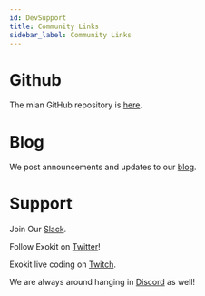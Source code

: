 ```yaml
---
id: DevSupport
title: Community Links
sidebar_label: Community Links
---
```


# Github
The mian GitHub repository is [here](https://github.com/webmixedreality/exokit).

# Blog
We post announcements and updates to our [blog](https://medium.com/webmr).

# Support

Join Our [Slack](https://exoslack.now.sh/).

Follow Exokit on [Twitter](https://twitter.com/webmixedreality)!

Exokit live coding on [Twitch](https://www.twitch.tv/avaer).

We are always around hanging in [Discord](https://discord.gg/cf5tfTV) as well!
